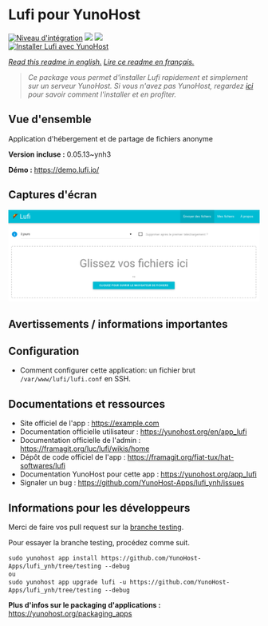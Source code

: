 # Lufi pour YunoHost

[![Niveau d'intégration](https://dash.yunohost.org/integration/lufi.svg)](https://dash.yunohost.org/appci/app/lufi) ![](https://ci-apps.yunohost.org/ci/badges/lufi.status.svg) ![](https://ci-apps.yunohost.org/ci/badges/lufi.maintain.svg)  
[![Installer Lufi avec YunoHost](https://install-app.yunohost.org/install-with-yunohost.svg)](https://install-app.yunohost.org/?app=lufi)

*[Read this readme in english.](./README.md)*
*[Lire ce readme en français.](./README_fr.md)*

> *Ce package vous permet d'installer Lufi rapidement et simplement sur un serveur YunoHost.
Si vous n'avez pas YunoHost, regardez [ici](https://yunohost.org/#/install) pour savoir comment l'installer et en profiter.*

## Vue d'ensemble

Application d'hébergement et de partage de fichiers anonyme

**Version incluse :** 0.05.13~ynh3

**Démo :** https://demo.lufi.io/

## Captures d'écran

![](./doc/screenshots/screenshot_lufi_1.png)

## Avertissements / informations importantes

## Configuration

* Comment configurer cette application: un fichier brut `/var/www/lufi/lufi.conf` en SSH.

## Documentations et ressources

* Site officiel de l'app : https://example.com
* Documentation officielle utilisateur : https://yunohost.org/en/app_lufi
* Documentation officielle de l'admin : https://framagit.org/luc/lufi/wikis/home
* Dépôt de code officiel de l'app : https://framagit.org/fiat-tux/hat-softwares/lufi
* Documentation YunoHost pour cette app : https://yunohost.org/app_lufi
* Signaler un bug : https://github.com/YunoHost-Apps/lufi_ynh/issues

## Informations pour les développeurs

Merci de faire vos pull request sur la [branche testing](https://github.com/YunoHost-Apps/lufi_ynh/tree/testing).

Pour essayer la branche testing, procédez comme suit.
```
sudo yunohost app install https://github.com/YunoHost-Apps/lufi_ynh/tree/testing --debug
ou
sudo yunohost app upgrade lufi -u https://github.com/YunoHost-Apps/lufi_ynh/tree/testing --debug
```

**Plus d'infos sur le packaging d'applications :** https://yunohost.org/packaging_apps